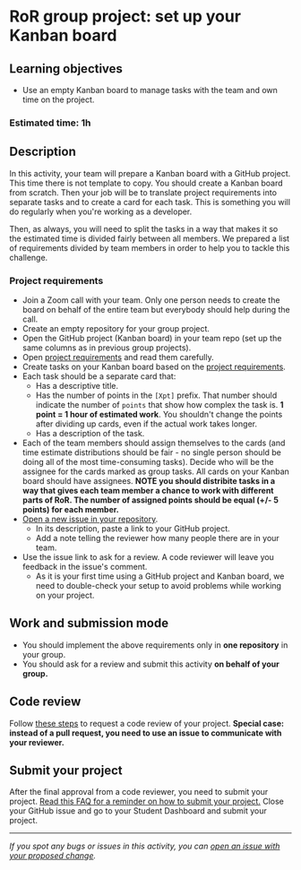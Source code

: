 # RoR group project: set up your Kanban board

## Learning objectives
- Use an empty Kanban board to manage tasks with the team and own time on the project.

### Estimated time: 1h

## Description

In this activity, your team will prepare a Kanban board with a GitHub project. This time there is not template to copy. You should create a Kanban board from scratch.
Then your job will be to translate project requirements into separate tasks and to create a card for each task.
This is something you will do regularly when you're working as a developer.

Then, as always, you will need to split the tasks in a way that makes it so the estimated time is divided fairly between all members.
We prepared a list of requirements divided by team members in order to help you to tackle this challenge.

### Project requirements

- Join a Zoom call with your team. Only one person needs to create the board on behalf of the entire team but everybody should help during the call.
- Create an empty repository for your group project.
- Open the GitHub project (Kanban board) in your team repo (set up the same columns as in previous group projects).
- Open [project requirements](./buisness_requirements.md) and read them carefully.
- Create tasks on your Kanban board based on the [project requirements](./buisness_requirements.md).
- Each task should be a separate card that:
    - Has a descriptive title.
    - Has the number of points in the `[Xpt]` prefix. That number should indicate the number of `points` that show how complex the task is. **1 point = 1 hour of estimated work**. You shouldn't change the points after dividing up cards, even if the actual work takes longer.
    - Has a description of the task.
- Each of the team members should assign themselves to the cards (and time estimate distributions should be fair - no single person should be doing all of the most time-consuming tasks). Decide who will be the assignee for the cards marked as group tasks. All cards on your Kanban board should have assignees. 
**NOTE you should distribite tasks in a way that gives each team member a chance to work with different parts of RoR. The number of assigned points should be equal (+/- 5 points) for each member.**
- [Open a new issue in your repository](https://docs.github.com/en/issues/tracking-your-work-with-issues/creating-an-issue).
    - In its description, paste a link to your GitHub project.
    - Add a note telling the reviewer how many people there are in your team.
- Use the issue link to ask for a review. A code reviewer will leave you feedback in the issue's comment.
    - As it is your first time using a GitHub project and Kanban board, we need to double-check your setup to avoid problems while working on your project.

## Work and submission mode

- You should implement the above requirements only in **one repository** in your group.
- You should ask for a review and submit this activity **on behalf of your group.**

## Code review

Follow [these steps](https://github.com/microverseinc/curriculum-transversal-skills/blob/main/code-review/articles/how_to_ask_for_a_code_review.md) to request a code review of your project.
**Special case: instead of a pull request, you need to use an issue to communicate with your reviewer.**

## Submit your project

After the final approval from a code reviewer, you need to submit your project.
[Read this FAQ for a reminder on how to submit your project.](https://microverse.zendesk.com/hc/en-us/articles/360061344234)
Close your GitHub issue and go to your Student Dashboard and submit your project.

------

_If you spot any bugs or issues in this activity, you can [open an issue with your proposed change](https://github.com/microverseinc/curriculum-transversal-skills/blob/main/git-github/articles/open_issue.md)._

